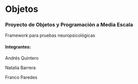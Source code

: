 Objetos
=======

### Proyecto de Objetos y Programación a Media Escala
Framework para pruebas neuropsicológicas


#### Integrantes:

Andrés Quintero

Natalia Barrera

Franco Paredes
